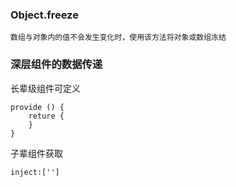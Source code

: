 ### Object.freeze
    数组与对象内的值不会发生变化时，使用该方法将对象或数组冻结

### 深层组件的数据传递

长辈级组件可定义
```
provide () {
    reture {
    }
}
```
子辈组件获取
```
inject:['']
```
